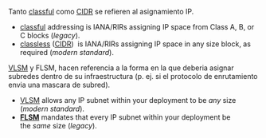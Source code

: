 Tanto [classful](classful.md) como [CIDR](CIDR.md) se refieren al asignamiento IP. 
- [classful](classful.md) addressing is IANA/RIRs assigning IP space from Class A, B, or C blocks (_legacy_).
- [classless](classless.md) ([CIDR](CIDR.md))  is IANA/RIRs assigning IP space in any size block, as required (_modern standard_).

[VLSM](../../../../VLSM.md) y FLSM, hacen referencia a la forma en la que deberia asignar subredes dentro de su infraestructura (p. ej. si el protocolo de enrutamiento envia una mascara de subred). 
- [VLSM](../../../../VLSM.md) allows any IP subnet within your deployment to be _any_ size (_modern standard_).
- **[FLSM](https://www.practicalnetworking.net/stand-alone/classful-cidr-flsm-vlsm/#flsm)** mandates that every IP subnet within your deployment be the _same_ size (_legacy_).